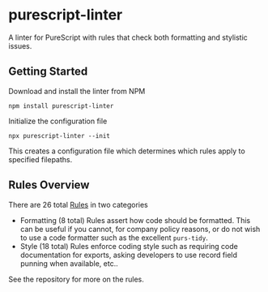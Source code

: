 # purescript-linter

A linter for PureScript with rules that check both formatting and stylistic issues.

## Getting Started

Download and install the linter from NPM

```
npm install purescript-linter
```

Initialize the configuration file

```
npx purescript-linter --init
```

This creates a configuration file which determines which rules apply to specified filepaths.

## Rules Overview

There are 26 total [Rules](Rules.md) in two categories

- Formatting (8 total) Rules assert how code should be formatted. This can be useful if you cannot, for company policy reasons, or do not wish to use a code formatter such as the excellent `purs-tidy`.
- Style (18 total) Rules enforce coding style such as requiring code documentation for exports, asking developers to use record field punning when available, etc..

See the repository for more on the rules.
